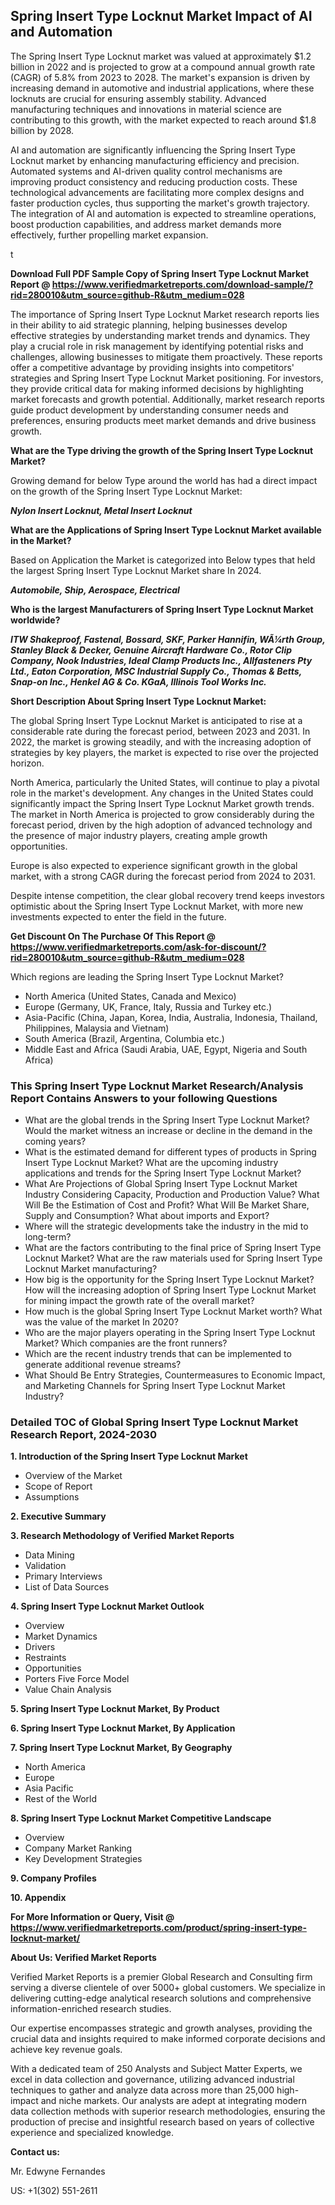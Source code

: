 <h2>Spring Insert Type Locknut Market Impact of AI and Automation</h2><p>The Spring Insert Type Locknut market was valued at approximately $1.2 billion in 2022 and is projected to grow at a compound annual growth rate (CAGR) of 5.8% from 2023 to 2028. The market's expansion is driven by increasing demand in automotive and industrial applications, where these locknuts are crucial for ensuring assembly stability. Advanced manufacturing techniques and innovations in material science are contributing to this growth, with the market expected to reach around $1.8 billion by 2028.</p><p>AI and automation are significantly influencing the Spring Insert Type Locknut market by enhancing manufacturing efficiency and precision. Automated systems and AI-driven quality control mechanisms are improving product consistency and reducing production costs. These technological advancements are facilitating more complex designs and faster production cycles, thus supporting the market's growth trajectory. The integration of AI and automation is expected to streamline operations, boost production capabilities, and address market demands more effectively, further propelling market expansion.</p>t</p><p id="" class=""><strong>Download Full PDF Sample Copy of Spring Insert Type Locknut Market Report @ <a href="https://www.verifiedmarketreports.com/download-sample/?rid=280010&utm_source=github-R&utm_medium=028" target="_blank">https://www.verifiedmarketreports.com/download-sample/?rid=280010&utm_source=github-R&utm_medium=028</a></strong></p><p>The importance of&nbsp;Spring Insert Type Locknut Market research reports lies in their ability to aid strategic planning, helping businesses develop effective strategies by understanding market trends and dynamics. They play a crucial role in risk management by identifying potential risks and challenges, allowing businesses to mitigate them proactively. These reports offer a competitive advantage by providing insights into competitors' strategies and Spring Insert Type Locknut Market positioning. For investors, they provide critical data for making informed decisions by highlighting market forecasts and growth potential. Additionally, market research reports guide product development by understanding consumer needs and preferences, ensuring products meet market demands and drive business growth.</p><p><strong>What are the&nbsp;Type driving the growth of the Spring Insert Type Locknut Market?</strong></p><p id="" class="">Growing demand for below Type around the world has had a direct impact on the growth of the Spring Insert Type Locknut Market:</p><em><strong>Nylon Insert Locknut, Metal Insert Locknut</strong></em></p><strong>What are the&nbsp;Applications&nbsp;of Spring Insert Type Locknut Market available in the Market?</strong></p><p id="" class="">Based on Application the Market is categorized into Below types that held the largest Spring Insert Type Locknut Market share In 2024.</p><em><strong>Automobile, Ship, Aerospace, Electrical</strong></em></p><strong>Who is the largest Manufacturers of Spring Insert Type Locknut Market worldwide?</strong></p><p><em><strong>ITW Shakeproof, Fastenal, Bossard, SKF, Parker Hannifin, WÃ¼rth Group, Stanley Black & Decker, Genuine Aircraft Hardware Co., Rotor Clip Company, Nook Industries, Ideal Clamp Products Inc., Allfasteners Pty Ltd., Eaton Corporation, MSC Industrial Supply Co., Thomas & Betts, Snap-on Inc., Henkel AG & Co. KGaA, Illinois Tool Works Inc.</strong></em></p><p id="" class=""><strong>Short Description About Spring Insert Type Locknut Market:</strong></p><p>The global Spring Insert Type Locknut Market is anticipated to rise at a considerable rate during the forecast period, between 2023 and 2031. In 2022, the market is growing steadily, and with the increasing adoption of strategies by key players, the market is expected to rise over the projected horizon.</p><p>North America, particularly the United States, will continue to play a pivotal role in the market's development. Any changes in the United States could significantly impact the Spring Insert Type Locknut Market growth trends. The market in North America is projected to grow considerably during the forecast period, driven by the high adoption of advanced technology and the presence of major industry players, creating ample growth opportunities.</p><p>Europe is also expected to experience significant growth in the global market, with a strong CAGR during the forecast period from 2024 to 2031.</p><p>Despite intense competition, the clear global recovery trend keeps investors optimistic about the Spring Insert Type Locknut Market, with more new investments expected to enter the field in the future.</p><p id="" class=""><strong>Get Discount On The Purchase Of This Report @ <a href="https://www.verifiedmarketreports.com/ask-for-discount/?rid=280010&utm_source=github-R&utm_medium=028" target="_blank">https://www.verifiedmarketreports.com/ask-for-discount/?rid=280010&utm_source=github-R&utm_medium=028</a></strong></p>Which regions are leading the Spring Insert Type Locknut Market?</p><ul><li>North America (United States, Canada and Mexico)</li><li>Europe (Germany, UK, France, Italy, Russia and Turkey etc.)</li><li>Asia-Pacific (China, Japan, Korea, India, Australia, Indonesia, Thailand, Philippines, Malaysia and Vietnam)</li><li>South America (Brazil, Argentina, Columbia etc.)</li><li>Middle East and Africa (Saudi Arabia, UAE, Egypt, Nigeria and South Africa)</li></ul><h3 id="" class="">This Spring Insert Type Locknut Market Research/Analysis Report Contains Answers to your following Questions</h3><ul><li>What are the global trends in the Spring Insert Type Locknut Market? Would the market witness an increase or decline in the demand in the coming years?</li><li>What is the estimated demand for different types of products in Spring Insert Type Locknut Market? What are the upcoming industry applications and trends for the Spring Insert Type Locknut Market?</li><li>What Are Projections of Global Spring Insert Type Locknut Market Industry Considering Capacity, Production and Production Value? What Will Be the Estimation of Cost and Profit? What Will Be Market Share, Supply and Consumption? What about imports and Export?</li><li>Where will the strategic developments take the industry in the mid to long-term?</li><li>What are the factors contributing to the final price of Spring Insert Type Locknut Market? What are the raw materials used for Spring Insert Type Locknut Market manufacturing?</li><li>How big is the opportunity for the Spring Insert Type Locknut Market? How will the increasing adoption of Spring Insert Type Locknut Market for mining impact the growth rate of the overall market?</li><li>How much is the global Spring Insert Type Locknut Market worth? What was the value of the market In 2020?</li><li>Who are the major players operating in the Spring Insert Type Locknut Market? Which companies are the front runners?</li><li>Which are the recent industry trends that can be implemented to generate additional revenue streams?</li><li>What Should Be Entry Strategies, Countermeasures to Economic Impact, and Marketing Channels for Spring Insert Type Locknut Market Industry?</li></ul><h3 id="" class="">Detailed TOC of Global Spring Insert Type Locknut Market Research Report, 2024-2030</h3><p id="" class=""><strong>1. Introduction of the Spring Insert Type Locknut Market</strong></p><ul><li>Overview of the Market</li><li>Scope of Report</li><li>Assumptions</li></ul><p id="" class=""><strong>2. Executive Summary</strong></p><p id="" class=""><strong>3. Research Methodology of Verified Market Reports</strong></p><ul><li>Data Mining</li><li>Validation</li><li>Primary Interviews</li><li>List of Data Sources</li></ul><p id="" class=""><strong>4. Spring Insert Type Locknut Market Outlook</strong></p><ul><li>Overview</li><li>Market Dynamics</li><li>Drivers</li><li>Restraints</li><li>Opportunities</li><li>Porters Five Force Model</li><li>Value Chain Analysis</li></ul><p id="" class=""><strong>5. Spring Insert Type Locknut Market, By Product</strong></p><p id="" class=""><strong>6. Spring Insert Type Locknut Market, By Application</strong></p><p id="" class=""><strong>7. Spring Insert Type Locknut Market, By Geography</strong></p><ul><li>North America</li><li>Europe</li><li>Asia Pacific</li><li>Rest of the World</li></ul><p id="" class=""><strong>8. Spring Insert Type Locknut Market Competitive Landscape</strong></p><ul><li>Overview</li><li>Company Market Ranking</li><li>Key Development Strategies</li></ul><p id="" class=""><strong>9. Company Profiles</strong></p><p id="" class=""><strong>10. Appendix</strong></p><p id="" class=""><strong>For More Information or Query, Visit @ <a href="https://www.verifiedmarketreports.com/product/spring-insert-type-locknut-market/" target="_blank">https://www.verifiedmarketreports.com/product/spring-insert-type-locknut-market/</a></strong></p><p id="" class=""><strong>About Us: Verified Market Reports</strong></p><p id="" class="">Verified Market Reports is a premier Global Research and Consulting firm serving a diverse clientele of over 5000+ global customers. We specialize in delivering cutting-edge analytical research solutions and comprehensive information-enriched research studies.</p><p id="" class="">Our expertise encompasses strategic and growth analyses, providing the crucial data and insights required to make informed corporate decisions and achieve key revenue goals.</p><p id="" class="">With a dedicated team of 250 Analysts and Subject Matter Experts, we excel in data collection and governance, utilizing advanced industrial techniques to gather and analyze data across more than 25,000 high-impact and niche markets. Our analysts are adept at integrating modern data collection methods with superior research methodologies, ensuring the production of precise and insightful research based on years of collective experience and specialized knowledge.</p><p id="" class=""><strong>Contact us:</strong></p><p id="" class="">Mr. Edwyne Fernandes</p><p id="" class="">US: +1(302) 551-2611</p>